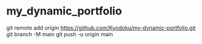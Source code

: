 # my_dynamic_portfolio
git remote add origin https://github.com/Kyodoku/my-dynamic-portfolio.git
git branch -M main
git push -u origin main
